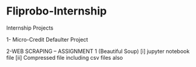 # Fliprobo-Internship
Internship Projects

1- Micro-Credit Defaulter Project

2-WEB SCRAPING – ASSIGNMENT 1 (Beautiful Soup)
 [i] jupyter notebook file
 [ii] Compressed file including csv files also
